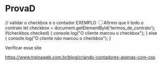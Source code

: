 # ProvaD
// validar o checkbox e o contador
EXEMPLO
<input type="checkbox" id="termos_de_contrato"><label for="termos_de_contrato">Afirmo que li todo o contrato</label>
let checkbox = document.getElementById('termos_de_contrato');
if(checkbox.checked) {
    console.log("O cliente marcou o checkbox");
} else {
    console.log("O cliente não marcou o checkbox");
}


Verificar esse site 

https://www.treinaweb.com.br/blog/criando-contadores-apenas-com-css



